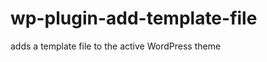 wp-plugin-add-template-file
===========================

adds a template file to the active WordPress theme
